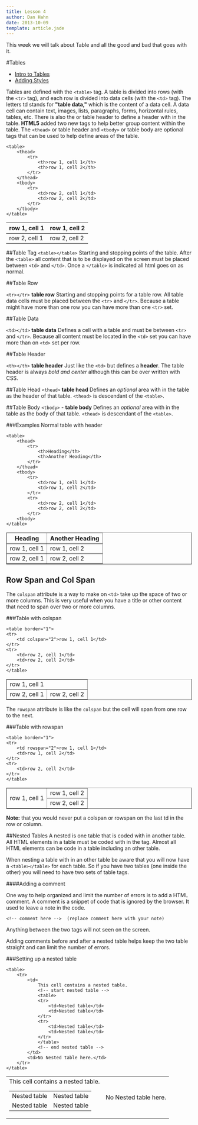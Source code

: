 ```yaml
---
title: Lesson 4
author: Dan Hahn
date: 2013-10-09
template: article.jade
---
```


This week we will talk about Table and all the good and bad that goes with it.

<span class="more"></span>

#Tables

* [Intro to Tables]()
* [Adding Styles](styles.html)

Tables are defined with the `<table>` tag. A table is divided into rows (with the `<tr>` tag), and each row is divided into data cells (with the `<td>` tag). The letters td stands for **"table data,"** which is the content of a data cell. A data cell can contain text, images, lists, paragraphs, forms, horizontal rules, tables, etc. There is also the <th> or table header to define a header with in the table.  **HTML5** added two new tags to help better group content within the table.  The `<thead>` or table header and `<tbody>` or table body are optional tags that can be used to help define areas of the table.

	<table>
		<thead>
			<tr>
				<th>row 1, cell 1</th>
				<th>row 1, cell 2</th>
			</tr>
		</thead>
		<tbody>
			<tr>
				<td>row 2, cell 1</td>
				<td>row 2, cell 2</td>
			</tr>
		</tbody>
	</table>

<table>
	<thead>
		<tr>
			<th>row 1, cell 1</th>
			<th>row 1, cell 2</th>
		</tr>
	</thead>
	<tbody>
		<tr>
			<td>row 2, cell 1</td>
			<td>row 2, cell 2</td>
		</tr>
	</tbody>
</table>

##Table Tag
`<table></table>` Starting and stopping points of the table. After the `<table>` all content that is to be displayed on the screen must be placed between `<td>` and `</td>`. Once a `</table>` is indicated all html goes on as normal.

##Table Row

`<tr></tr>` **table row** Starting and stopping points for a table row. All table data cells must be placed between the `<tr>` and `</tr>`. Because a table might have more than one row you can have more than one `<tr>` set.

##Table Data

`<td></td>` **table data** Defines a cell with a table and must be between `<tr>` and `</tr>`. Because all content must be located in the `<td>` set you can have more than on `<td>` set per row.

##Table Header

`<th></th>` **table header** Just like the `<td>` but defines a **header**. The table header is always *bold and center* although this can be over written with CSS.

##Table Head
`<thead>` **table head** Defines an *optional* area with in the table as the header of that table. `<thead>` is descendant of the `<table>`.

##Table Body
`<tbody>` - **table body** Defines an *optional* area with in the table as the body of that table. `<thead>` is descendant of the `<table>`.

###Examples
Normal table with header

	<table>
		<thead>
			<tr>
				<th>Heading</th>
				<th>Another Heading</th>
			</tr>
		</thead>
		<tbody>
			<tr>
				<td>row 1, cell 1</td>
				<td>row 1, cell 2</td>
			</tr>
			<tr>
				<td>row 2, cell 1</td>
				<td>row 2, cell 2</td>
			</tr>
		<tbody>
	</table>

<table border="1">
	<thead>
		<tr>
			<th>Heading</th>
			<th>Another Heading</th>
		</tr>
	</thead>
	<tbody>
		<tr>
			<td>row 1, cell 1</td>
			<td>row 1, cell 2</td>
		</tr>
		<tr>
			<td>row 2, cell 1</td>
			<td>row 2, cell 2</td>
		</tr>
	<tbody>
</table>

## Row Span and Col Span

The `colspan` attribute is a way to make on `<td>` take up the space of two or more columns.  This is very useful when you have a title or other content that need to span over two or more columns.

###Table with colspan

	<table border="1">
	<tr>
		<td colspan="2">row 1, cell 1</td>
	</tr>
	<tr>
		<td>row 2, cell 1</td>
		<td>row 2, cell 2</td>
	</tr>
	</table>

<table border="1">
<tr>
	<td colspan="2">row 1, cell 1</td>
</tr>
<tr>
	<td>row 2, cell 1</td>
	<td>row 2, cell 2</td>
</tr>
</table>

The `rowspan` attribute is like the `colspan` but the cell will span from one row to the next.

###Table with rowspan

	<table border="1">
	<tr>
		<td rowspan="2">row 1, cell 1</td>
		<td>row 1, cell 2</td>
	</tr>
	<tr>
		<td>row 2, cell 2</td>
	</tr>
	</table>

<table border="1">
<tr>
	<td rowspan="2">row 1, cell 1</td>
	<td>row 1, cell 2</td>
</tr>
<tr>
	<td>row 2, cell 2</td>
</tr>
</table>

**Note:** that you would never put a colspan or rowspan on the last td in the row or column.

##Nested Tables
A nested is one table that is coded with in another table.   All HTML elements in a table must be coded with in the <td> tag.  Almost all HTML elements can be code in a table including an other table.

When nesting a table with in an other table be aware that you will now have a `<table></table>` for each table.  So if you have two tables (one inside the other) you will need to have two sets of table tags.

####Adding a comment <!-- -->

One way to help organized and limit the number of errors is to add a HTML comment.  A comment is a snippet of code that is ignored by the browser.  It used to leave a note in the code.

	<!-- comment here -->  (replace comment here with your note)

Anything between the two tags will not seen on the screen.

Adding comments before and after a nested table helps keep the two table straight and can limit the number of errors.

###Setting up a nested table

	<table>
		<tr>
		    <td>
				This cell contains a nested table.
			    <!-- start nested table -->
			    <table>
			    <tr>
				    <td>Nested table</td>
	                <td>Nested table</td>
			    </tr>
	            <tr>
				    <td>Nested table</td>
	                <td>Nested table</td>
			    </tr>
			    </table>
			    <!-- end nested table -->
			</td>
		    <td>No Nested table here.</td>
		</tr>
	</table>

<table>
<tr>
    <td>
		This cell contains a nested table.
	    <!-- start nested table -->
	    <table>
	    <tr>
		    <td>Nested table</td>
            <td>Nested table</td>
	    </tr>
        <tr>
		    <td>Nested table</td>
            <td>Nested table</td>
	    </tr>
	    </table>
	    <!-- end nested table -->
	</td>
    <td>No Nested table here.</td>
</tr>
</table>
